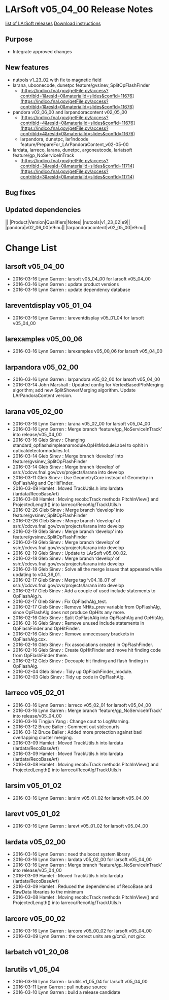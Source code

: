 LArSoft v05_04_00 Release Notes
======================================================================

[list of LArSoft releases](LArSoft_release_list)
[Download instructions](http://scisoft.fnal.gov/scisoft/bundles/larsoft/v05_04_00/larsoft-v05_04_00.html)

Purpose
--------------------

-   Integrate approved changes

New features
------------------------------

-   nutools v1_23_02 with fix to magnetic field
-   larana, uboonecode, dunetpc feature/gvsinev_SplitOpFlashFinder
    -   [https://indico.fnal.gov/getFile.py/access?contribId=1&resId=0&materialId=slides&confId=11676](https://indico.fnal.gov/getFile.py/access?contribId=1&resId=0&materialId=slides&confId=11676)
-   pandora v02_06_00 and larpandoracontent v02_05_00
    -   [https://indico.fnal.gov/getFile.py/access?contribId=4&resId=0&materialId=slides&confId=11676](https://indico.fnal.gov/getFile.py/access?contribId=4&resId=0&materialId=slides&confId=11676)
    -   larpandora, dunetpc, lar1ndcode feature/PrepareFor_LArPandoraContent_v02-05-00
-   lardata, larreco, larana, dunetpc, argoneutcode, lariatsoft feature/gp_NoServiceInTrack
    -   [https://indico.fnal.gov/getFile.py/access?contribId=3&resId=0&materialId=slides&confId=11714](https://indico.fnal.gov/getFile.py/access?contribId=3&resId=0&materialId=slides&confId=11714)

Bug fixes
------------------------

Updated dependencies
----------------------------------------------

||
|Product|Version|Qualifiers|Notes|
|nutools|v1_23_02|e9||
|pandora|v02_06_00|e9:nu||
|larpandoracontent|v02_05_00|e9:nu||

Change List
============================

larsoft v05_04_00
------------------------------------------

-   2016-03-16 Lynn Garren : larsoft v05_04_00 for larsoft v05_04_00
-   2016-03-16 Lynn Garren : update product versions
-   2016-03-16 Lynn Garren : update dependency database

lareventdisplay v05_01_04
----------------------------------------------------------

-   2016-03-16 Lynn Garren : lareventdisplay v05_01_04 for larsoft v05_04_00

larexamples v05_00_06
--------------------------------------------------

-   2016-03-16 Lynn Garren : larexamples v05_00_06 for larsoft v05_04_00

larpandora v05_02_00
------------------------------------------------

-   2016-03-16 Lynn Garren : larpandora v05_02_00 for larsoft v05_04_00
-   2016-03-14 John Marshall : Updated config for VertexBasedPfoMerging algorithm; add new SplitShowerMerging algorithm. Update LArPandoraContent version.

larana v05_02_00
----------------------------------------

-   2016-03-16 Lynn Garren : larana v05_02_00 for larsoft v05_04_00
-   2016-03-16 Lynn Garren : Merge branch ‘feature/gp_NoServiceInTrack’ into release/v05_04_00
-   2016-03-16 Gleb Sinev : Changing standard_opflashsimpleanamodule.OpHitModuleLabel to ophit in opticaldetectormodules.fcl.
-   2016-03-14 Gleb Sinev : Merge branch ‘develop’ into feature/gvsinev_SplitOpFlashFinder
-   2016-03-14 Gleb Sinev : Merge branch ‘develop’ of ssh://cdcvs.fnal.gov/cvs/projects/larana into develop
-   2016-03-11 Gleb Sinev : Use GeometryCore instead of Geometry in OpFlashAlg and OpHitFinder.
-   2016-03-09 Hamlet : Moved TrackUtils.h into lardata (lardata/RecoBaseArt)
-   2016-03-08 Hamlet : Moving recob::Track methods PitchInView() and ProjectedLength() into larreco/RecoAlg/TrackUtils.h
-   2016-02-26 Gleb Sinev : Merge branch ‘develop’ into feature/gvsinev_SplitOpFlashFinder
-   2016-02-26 Gleb Sinev : Merge branch ‘develop’ of ssh://cdcvs.fnal.gov/cvs/projects/larana into develop
-   2016-02-19 Gleb Sinev : Merge branch ‘develop’ into feature/gvsinev_SplitOpFlashFinder
-   2016-02-19 Gleb Sinev : Merge branch ‘develop’ of ssh://cdcvs.fnal.gov/cvs/projects/larana into develop
-   2016-02-19 Gleb Sinev : Update to LArSoft v05_00_02.
-   2016-02-18 Gleb Sinev : Merge branch ‘develop’ of ssh://cdcvs.fnal.gov/cvs/projects/larana into develop
-   2016-02-18 Gleb Sinev : Solve all the merge issues that appeared while updating to v04_36_01.
-   2016-02-17 Gleb Sinev : Merge tag ‘v04_18_01’ of ssh://cdcvs.fnal.gov/cvs/projects/larana into develop
-   2016-02-17 Gleb Sinev : Add a couple of used include statements to OpFlashAlg.h.
-   2016-02-17 Gleb Sinev : Fix OpFlashAlg_test.
-   2016-02-17 Gleb Sinev : Remove NHits_prev variable from OpFlashAlg, since OpFlashAlg does not produce OpHits any more.
-   2016-02-16 Gleb Sinev : Split OpFlashAlg into OpFlashAlg and OpHitAlg.
-   2016-02-16 Gleb Sinev : Remove unused include statements in OpFlashFinder and OpHitFinder.
-   2016-02-16 Gleb Sinev : Remove unnecessary brackets in OpFlashAlg.cxx.
-   2016-02-16 Gleb Sinev : Fix associations created in OpFlashFinder.
-   2016-02-16 Gleb Sinev : Create OpHitFinder and move hit finding code from OpFlashFinder there.
-   2016-02-12 Gleb Sinev : Decouple hit finding and flash finding in OpFlashAlg.
-   2016-02-04 Gleb Sinev : Tidy up OpFlashFinder_module.
-   2016-02-03 Gleb Sinev : Tidy up code in OpFlashAlg.

larreco v05_02_01
------------------------------------------

-   2016-03-16 Lynn Garren : larreco v05_02_01 for larsoft v05_04_00
-   2016-03-16 Lynn Garren : Merge branch ‘feature/gp_NoServiceInTrack’ into release/v05_04_00
-   2016-03-16 Tingjun Yang : Change cout to LogWarning.
-   2016-03-12 Bruce Baller : Comment out std::courts
-   2016-03-12 Bruce Baller : Added more protection against bad overlapping cluster merging.
-   2016-03-09 Hamlet : Moved TrackUtils.h into lardata (lardata/RecoBaseArt)
-   2016-03-09 Hamlet : Moved TrackUtils.h into lardata (lardata/RecoBaseArt)
-   2016-03-08 Hamlet : Moving recob::Track methods PitchInView() and ProjectedLength() into larreco/RecoAlg/TrackUtils.h

larsim v05_01_02
----------------------------------------

-   2016-03-16 Lynn Garren : larsim v05_01_02 for larsoft v05_04_00

larevt v05_01_02
----------------------------------------

-   2016-03-16 Lynn Garren : larevt v05_01_02 for larsoft v05_04_00

lardata v05_02_00
------------------------------------------

-   2016-03-16 Lynn Garren : need the boost system library
-   2016-03-16 Lynn Garren : lardata v05_02_00 for larsoft v05_04_00
-   2016-03-16 Lynn Garren : Merge branch ‘feature/gp_NoServiceInTrack’ into release/v05_04_00
-   2016-03-09 Hamlet : Moved TrackUtils.h into lardata (lardata/RecoBaseArt)
-   2016-03-09 Hamlet : Reduced the dependencies of RecoBase and RawData libraries to the minimum
-   2016-03-08 Hamlet : Moving recob::Track methods PitchInView() and ProjectedLength() into larreco/RecoAlg/TrackUtils.h

larcore v05_00_02
------------------------------------------

-   2016-03-16 Lynn Garren : larcore v05_00_02 for larsoft v05_04_00
-   2016-03-09 Lynn Garren : the correct units are g/cm3, not g/cc

larbatch v01_20_06
--------------------------------------------

larutils v1_05_04
------------------------------------------

-   2016-03-16 Lynn Garren : larutils v1_05_04 for larsoft v05_04_00
-   2016-03-11 Lynn Garren : pull nubase source
-   2016-03-10 Lynn Garren : build a release candidate

